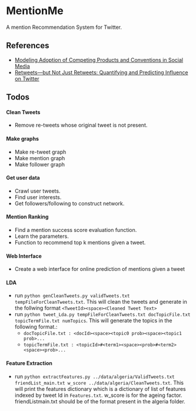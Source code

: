 # MentionMe
A mention Recommendation System for Twitter.

## References

* [Modeling Adoption of Competing Products and Conventions in Social Media](http://arxiv.org/pdf/1406.0516v2.pdf)
* [Retweets—but Not Just Retweets: Quantifying and Predicting Influence on Twitter](http://www.eecs.harvard.edu/econcs/pubs/Rosenman_thesis.pdf)

## Todos

#### Clean Tweets
* Remove re-tweets whose original tweet is not present.

#### Make graphs

* Make re-tweet graph
* Make mention graph
* Make follower graph

#### Get user data
* Crawl user tweets.
* Find user interests.
* Get followers/following to construct network.

#### Mention Ranking
* Find a mention success score evaluation function.
* Learn the parameters.
* Function to recommend top k mentions given a tweet.

#### Web Interface
* Create a web interface for online prediction of mentions given a tweet

#### LDA
* run ```python genCleanTweets.py validTweets.txt tempFileForCleanTweets.txt```. This will clean the tweets and generate in the follwing format ```<TweetId><space><Cleaned Tweet Text>```
* run ```python tweet_Lda.py tempFileForCleanTweets.txt docTopicFile.txt topicTermFile.txt numTopics```. This will generate the topics in the following format.:
  *  ```docTopicFile.txt : <docId><space><topic0 prob><space><topic1 prob>...```
  *  ```topicTermFile.txt : <topicId>#<term1><space><prob>#<term2><space><prob>...```
  
#### Feature Extraction
* run ```python extractFeatures.py ../data/algeria/ValidTweets.txt friendList_main.txt w_score ../data/algeria/CleanTweets.txt```. This will print the features dictionary which is a dictionary of list of features indexed by tweet Id in ```Features.txt```. w_score is for the ageing factor. friendListmain.txt should be of the format present in the algeria folder.
